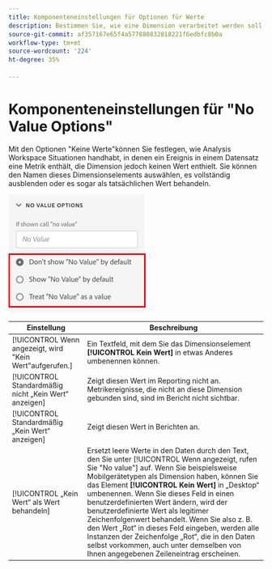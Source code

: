 ```yaml
---
title: Komponenteneinstellungen für Optionen für Werte
description: Bestimmen Sie, wie eine Dimension verarbeitet werden soll, wenn sie leer ist.
source-git-commit: af357167e65f4a577880832818221f6edbfc8b0a
workflow-type: tm+mt
source-wordcount: '224'
ht-degree: 35%

---
```



# Komponenteneinstellungen für &quot;No Value Options&quot;

Mit den Optionen &quot;Keine Werte&quot;können Sie festlegen, wie Analysis Workspace Situationen handhabt, in denen ein Ereignis in einem Datensatz eine Metrik enthält, die Dimension jedoch keinen Wert enthielt. Sie können den Namen dieses Dimensionselements auswählen, es vollständig ausblenden oder es sogar als tatsächlichen Wert behandeln.

![Keine Wertoptionen](../assets/no-value-options.png)

| Einstellung | Beschreibung |
| --- | --- |
| [!UICONTROL Wenn angezeigt, wird &quot;Kein Wert&quot;aufgerufen.] | Ein Textfeld, mit dem Sie das Dimensionselement **[!UICONTROL Kein Wert]** in etwas Anderes umbenennen können. |
| [!UICONTROL Standardmäßig nicht „Kein Wert“ anzeigen] | Zeigt diesen Wert im Reporting nicht an. Metrikereignisse, die nicht an diese Dimension gebunden sind, sind im Bericht nicht sichtbar. |
| [!UICONTROL Standardmäßig „Kein Wert“ anzeigen] | Zeigt diesen Wert in Berichten an. |
| [!UICONTROL „Kein Wert“ als Wert behandeln] | Ersetzt leere Werte in den Daten durch den Text, den Sie unter [!UICONTROL Wenn angezeigt, rufen Sie &quot;No value&quot;] auf. Wenn Sie beispielsweise Mobilgerätetypen als Dimension haben, können Sie das Element **[!UICONTROL Kein Wert]** in „Desktop“ umbenennen. Wenn Sie dieses Feld in einen benutzerdefinierten Wert ändern, wird der benutzerdefinierte Wert als legitimer Zeichenfolgenwert behandelt. Wenn Sie also z. B. den Wert „Rot“ in dieses Feld eingeben, werden alle Instanzen der Zeichenfolge „Rot“, die in den Daten selbst vorkommen, auch unter demselben von Ihnen angegebenen Zeileneintrag erscheinen. |
